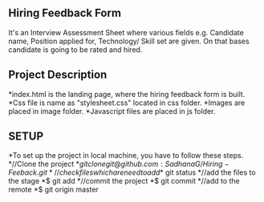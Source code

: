 Hiring Feedback Form
--------------------

It's an Interview Assessment Sheet where various fields e.g. Candidate name, Position applied for, Technology/ Skill set are given. On that bases candidate is going to be rated and hired. 

Project Description
-------------------
*index.html is the landing page, where the hiring feedback form is built. 
*Css file is name as "stylesheet.css" located in css folder.
*Images are placed in image folder.
*Javascript files are placed in js folder.


SETUP
-----
*To set up the project in local machine, you have to follow these steps.
*//Clone the project
*$git clone git@github.com:SadhanaG/Hiring-Feeback.git
*//check files which are need to add
*$ git status
*//add the files to the stage
*$ git add <file name>
*//commit the project
*$ git commit
*//add to the remote
*$ git origin master

